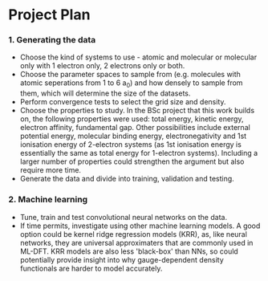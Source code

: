 # Project Plan

### 1. Generating the data

- Choose the kind of systems to use - atomic and molecular or molecular only with 1 electron only, 2 electrons only or both.
- Choose the parameter spaces to sample from (e.g. molecules with atomic seperations from 1 to 6 a<sub>0</sub>) and how densely to sample from them, which will determine the size of the datasets.
- Perform convergence tests to select the grid size and density.
- Choose the properties to study. In the BSc project that this work builds on, the following properties were used: total energy, kinetic energy, electron affinity, fundamental gap. Other possibilities include external potential energy, molecular binding energy, electronegativity and 1st ionisation energy of 2-electron systems (as 1st ionisation energy is essentially the same as total energy for 1-electron systems). Including a larger number of properties could strengthen the argument but also require more time.
- Generate the data and divide into training, validation and testing.

### 2. Machine learning

- Tune, train and test convolutional neural networks on the data.
- If time permits, investigate using other machine learning models. A good option could be kernel ridge regression models (KRR), as, like neural networks, they are universal approximaters that are commonly used in ML-DFT. KRR models are also less 'black-box' than NNs, so could potentially provide insight into why gauge-dependent density functionals are harder to model accurately. 
